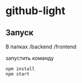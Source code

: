 # github-light

Запуск
-----------
В папках 
/backend
/frontend

запустить команду

```
npm install
npm start
